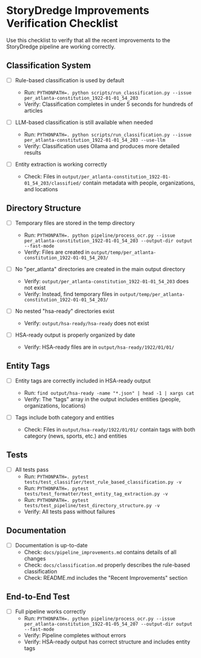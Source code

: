 # StoryDredge Improvements Verification Checklist

Use this checklist to verify that all the recent improvements to the StoryDredge pipeline are working correctly.

## Classification System

- [ ] Rule-based classification is used by default
  - Run: `PYTHONPATH=. python scripts/run_classification.py --issue per_atlanta-constitution_1922-01-01_54_203`
  - Verify: Classification completes in under 5 seconds for hundreds of articles

- [ ] LLM-based classification is still available when needed
  - Run: `PYTHONPATH=. python scripts/run_classification.py --issue per_atlanta-constitution_1922-01-01_54_203 --use-llm`
  - Verify: Classification uses Ollama and produces more detailed results

- [ ] Entity extraction is working correctly
  - Check: Files in `output/per_atlanta-constitution_1922-01-01_54_203/classified/` contain metadata with people, organizations, and locations

## Directory Structure

- [ ] Temporary files are stored in the temp directory
  - Run: `PYTHONPATH=. python pipeline/process_ocr.py --issue per_atlanta-constitution_1922-01-01_54_203 --output-dir output --fast-mode`
  - Verify: Files are created in `output/temp/per_atlanta-constitution_1922-01-01_54_203/`

- [ ] No "per_atlanta" directories are created in the main output directory
  - Verify: `output/per_atlanta-constitution_1922-01-01_54_203` does not exist
  - Verify: Instead, find temporary files in `output/temp/per_atlanta-constitution_1922-01-01_54_203/`

- [ ] No nested "hsa-ready" directories exist
  - Verify: `output/hsa-ready/hsa-ready` does not exist

- [ ] HSA-ready output is properly organized by date
  - Verify: HSA-ready files are in `output/hsa-ready/1922/01/01/`

## Entity Tags

- [ ] Entity tags are correctly included in HSA-ready output
  - Run: `find output/hsa-ready -name "*.json" | head -1 | xargs cat`
  - Verify: The "tags" array in the output includes entities (people, organizations, locations)

- [ ] Tags include both category and entities
  - Check: Files in `output/hsa-ready/1922/01/01/` contain tags with both category (news, sports, etc.) and entities

## Tests

- [ ] All tests pass
  - Run: `PYTHONPATH=. pytest tests/test_classifier/test_rule_based_classification.py -v`
  - Run: `PYTHONPATH=. pytest tests/test_formatter/test_entity_tag_extraction.py -v`
  - Run: `PYTHONPATH=. pytest tests/test_pipeline/test_directory_structure.py -v`
  - Verify: All tests pass without failures

## Documentation

- [ ] Documentation is up-to-date
  - Check: `docs/pipeline_improvements.md` contains details of all changes
  - Check: `docs/classification.md` properly describes the rule-based classification
  - Check: README.md includes the "Recent Improvements" section

## End-to-End Test

- [ ] Full pipeline works correctly
  - Run: `PYTHONPATH=. python pipeline/process_ocr.py --issue per_atlanta-constitution_1922-01-05_54_207 --output-dir output --fast-mode`
  - Verify: Pipeline completes without errors
  - Verify: HSA-ready output has correct structure and includes entity tags 